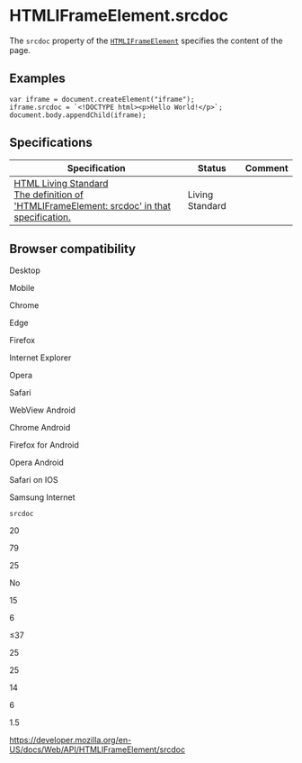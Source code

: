# HTMLIFrameElement.srcdoc

The `srcdoc` property of the [`HTMLIFrameElement`](../htmliframeelement) specifies the content of the page.

## Examples

    var iframe = document.createElement("iframe");
    iframe.srcdoc = `<!DOCTYPE html><p>Hello World!</p>`;
    document.body.appendChild(iframe);

## Specifications

<table><thead><tr class="header"><th>Specification</th><th>Status</th><th>Comment</th></tr></thead><tbody><tr class="odd"><td><a href="https://html.spec.whatwg.org/multipage/#attr-iframe-srcdoc">HTML Living Standard<br />
<span class="small">The definition of 'HTMLIFrameElement: srcdoc' in that specification.</span></a></td><td><span class="spec-living">Living Standard</span></td><td></td></tr></tbody></table>

## Browser compatibility

Desktop

Mobile

Chrome

Edge

Firefox

Internet Explorer

Opera

Safari

WebView Android

Chrome Android

Firefox for Android

Opera Android

Safari on IOS

Samsung Internet

`srcdoc`

20

79

25

No

15

6

≤37

25

25

14

6

1.5

<a href="https://developer.mozilla.org/en-US/docs/Web/API/HTMLIFrameElement/srcdoc" class="_attribution-link">https://developer.mozilla.org/en-US/docs/Web/API/HTMLIFrameElement/srcdoc</a>
